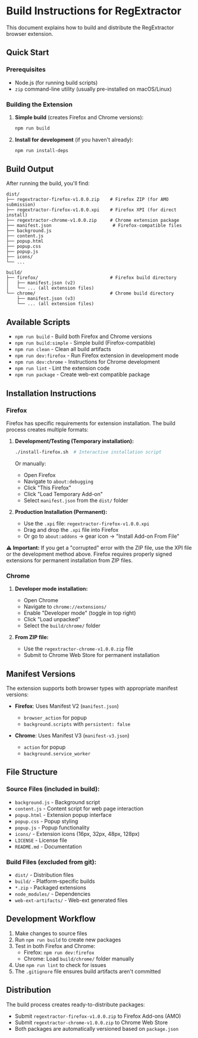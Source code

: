 # Build Instructions for RegExtractor

This document explains how to build and distribute the RegExtractor browser extension.

## Quick Start

### Prerequisites
- Node.js (for running build scripts)
- `zip` command-line utility (usually pre-installed on macOS/Linux)

### Building the Extension

1. **Simple build** (creates Firefox and Chrome versions):
   ```bash
   npm run build
   ```

2. **Install for development** (if you haven't already):
   ```bash
   npm run install-deps
   ```

## Build Output

After running the build, you'll find:

```
dist/
├── regextractor-firefox-v1.0.0.zip    # Firefox ZIP (for AMO submission)
├── regextractor-firefox-v1.0.0.xpi    # Firefox XPI (for direct install)
├── regextractor-chrome-v1.0.0.zip     # Chrome extension package
├── manifest.json                       # Firefox-compatible files
├── background.js
├── content.js
├── popup.html
├── popup.css
├── popup.js
├── icons/
└── ...

build/
├── firefox/                           # Firefox build directory
│   ├── manifest.json (v2)
│   └── ... (all extension files)
└── chrome/                            # Chrome build directory
    ├── manifest.json (v3)
    └── ... (all extension files)
```

## Available Scripts

- `npm run build` - Build both Firefox and Chrome versions
- `npm run build:simple` - Simple build (Firefox-compatible)
- `npm run clean` - Clean all build artifacts
- `npm run dev:firefox` - Run Firefox extension in development mode
- `npm run dev:chrome` - Instructions for Chrome development
- `npm run lint` - Lint the extension code
- `npm run package` - Create web-ext compatible package

## Installation Instructions

### Firefox

Firefox has specific requirements for extension installation. The build process creates multiple formats:

1. **Development/Testing (Temporary installation):**
   ```bash
   ./install-firefox.sh  # Interactive installation script
   ```
   
   Or manually:
   - Open Firefox
   - Navigate to `about:debugging`
   - Click "This Firefox"
   - Click "Load Temporary Add-on"
   - Select `manifest.json` from the `dist/` folder

2. **Production Installation (Permanent):**
   - Use the `.xpi` file: `regextractor-firefox-v1.0.0.xpi`
   - Drag and drop the `.xpi` file into Firefox
   - Or go to `about:addons` → gear icon → "Install Add-on From File"

**⚠️ Important:** If you get a "corrupted" error with the ZIP file, use the XPI file or the development method above. Firefox requires properly signed extensions for permanent installation from ZIP files.

### Chrome

1. **Developer mode installation:**
   - Open Chrome
   - Navigate to `chrome://extensions/`
   - Enable "Developer mode" (toggle in top right)
   - Click "Load unpacked"
   - Select the `build/chrome/` folder

2. **From ZIP file:**
   - Use the `regextractor-chrome-v1.0.0.zip` file
   - Submit to Chrome Web Store for permanent installation

## Manifest Versions

The extension supports both browser types with appropriate manifest versions:

- **Firefox**: Uses Manifest V2 (`manifest.json`)
  - `browser_action` for popup
  - `background.scripts` with `persistent: false`

- **Chrome**: Uses Manifest V3 (`manifest-v3.json`)
  - `action` for popup
  - `background.service_worker`

## File Structure

### Source Files (included in build):
- `background.js` - Background script
- `content.js` - Content script for web page interaction
- `popup.html` - Extension popup interface
- `popup.css` - Popup styling
- `popup.js` - Popup functionality
- `icons/` - Extension icons (16px, 32px, 48px, 128px)
- `LICENSE` - License file
- `README.md` - Documentation

### Build Files (excluded from git):
- `dist/` - Distribution files
- `build/` - Platform-specific builds
- `*.zip` - Packaged extensions
- `node_modules/` - Dependencies
- `web-ext-artifacts/` - Web-ext generated files

## Development Workflow

1. Make changes to source files
2. Run `npm run build` to create new packages
3. Test in both Firefox and Chrome:
   - Firefox: `npm run dev:firefox`
   - Chrome: Load `build/chrome/` folder manually
4. Use `npm run lint` to check for issues
5. The `.gitignore` file ensures build artifacts aren't committed

## Distribution

The build process creates ready-to-distribute packages:
- Submit `regextractor-firefox-v1.0.0.zip` to Firefox Add-ons (AMO)
- Submit `regextractor-chrome-v1.0.0.zip` to Chrome Web Store
- Both packages are automatically versioned based on `package.json`
